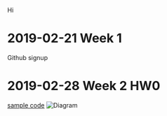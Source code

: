 Hi



# 2019-02-21 Week 1
Github signup

# 2019-02-28 Week 2  HW0
[sample code](https://github.com/MiccWan/Political-News-Analysis/blob/master/final_demo/final_report.ipynb/)
![Diagram](https://drive.google.com/open?id=1jjbzyGl6s-mcU5iKAdE7JNhflA_FOy9l)
